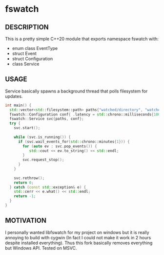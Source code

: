 # fswatch 

## DESCRIPTION

This is a pretty simple C++20 module that exports namespace fswatch with:
+ enum class EventType
+ struct Event
+ struct Configuration
+ class Service

## USAGE

Service basically spawns a background thread that polls filesystem for updates.

```cpp
int main() {
  std::vector<std::filesystem::path> paths{"watched/directory", "watched/sub/directory"};
  fswatch::Configuration conf{ .latency = std::chrono::milliseconds{100}, .recursive = false };
  fswatch::Service svc{paths, conf};
  try {
    svc.start();
  
    while (svc.is_running()) {
      if (svc.wait_events_for(std::chrono::minutes{1})) {
        for (auto ev : svc.pop_events()) {
           std::cout << ev.to_string() << std::endl; 
        }
        svc.request_stop();
      }
    }
  
    svc.rethrow();
    return 0;
  } catch (const std::exception& e) {
    std::cerr << e.what() << std::endl;
    return -1;  
  } 
}

```

## MOTIVATION

I personally wanted libfswatch for my project on windows but it is really annoying to build with cygwin (In fact I could not make it work in 2 hours despite installed everything).
Thus this fork basically removes everything but Windows API.
Tested on MSVC.
